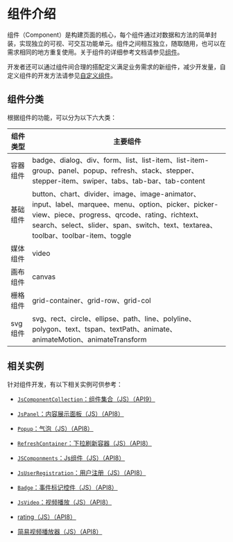 # 组件介绍

组件（Component）是构建页面的核心，每个组件通过对数据和方法的简单封装，实现独立的可视、可交互功能单元。组件之间相互独立，随取随用，也可以在需求相同的地方重复使用。关于组件的详细参考文档请参见[组件](../reference/arkui-js/js-components-common-attributes.md)。


开发者还可以通过组件间合理的搭配定义满足业务需求的新组件，减少开发量，自定义组件的开发方法请参见[自定义组件](../ui/ui-js-custom-components.md)。


## 组件分类

根据组件的功能，可以分为以下六大类：

| 组件类型 | 主要组件 |
| -------- | -------- |
| 容器组件 | badge、dialog、div、form、list、list-item、list-item-group、panel、popup、refresh、stack、stepper、stepper-item、swiper、tabs、tab-bar、tab-content |
| 基础组件 | button、chart、divider、image、image-animator、input、label、marquee、menu、option、picker、picker-view、piece、progress、qrcode、rating、richtext、search、select、slider、span、switch、text、textarea、toolbar、toolbar-item、toggle |
| 媒体组件 | video |
| 画布组件 | canvas |
| 栅格组件 | grid-container、grid-row、grid-col |
| svg组件 | svg、rect、circle、ellipse、path、line、polyline、polygon、text、tspan、textPath、animate、animateMotion、animateTransform |



## 相关实例

针对组件开发，有以下相关实例可供参考：

- [`JsComponentCollection`：组件集合（JS）（API9）](https://gitee.com/openharmony/applications_app_samples/tree/master/UI/JsComponentCollection) 

- [`JsPanel`：内容展示面板（JS）（API8）](https://gitee.com/openharmony/applications_app_samples/tree/master/UI/JsPanel)

- [`Popup`：气泡（JS）（API8）](https://gitee.com/openharmony/applications_app_samples/tree/master/UI/Popup)

- [`RefreshContainer`：下拉刷新容器（JS）（API8）](https://gitee.com/openharmony/applications_app_samples/tree/master/UI/RefreshContainer)

- [`JSComponments`：Js组件（JS）（API8）](https://gitee.com/openharmony/applications_app_samples/tree/master/UI/JSComponments)

- [`JsUserRegistration`：用户注册（JS）（API8）](https://gitee.com/openharmony/applications_app_samples/tree/master/UI/JsUserRegistration)

- [`Badge`：事件标记控件（JS）（API8）](https://gitee.com/openharmony/app_samples/tree/master/UI/Badge)

- [`JsVideo`：视频播放（JS）（API8）](https://gitee.com/openharmony/applications_app_samples/tree/master/media/JsVideo)

- [rating（JS）（API8）](https://gitee.com/openharmony/codelabs/tree/master/JSUI/RatingApplication)

- [简易视频播放器（JS）（API8）](https://gitee.com/openharmony/codelabs/tree/master/Media/VideoOpenHarmony)

